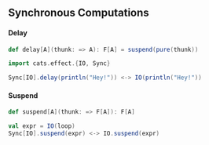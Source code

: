 ## Synchronous Computations

#### Delay

```scala
def delay[A](thunk: => A): F[A] = suspend(pure(thunk))
```

```scala
import cats.effect.{IO, Sync}

Sync[IO].delay(println("Hey!")) <-> IO(println("Hey!"))
```

#### Suspend

```scala
def suspend[A](thunk: => F[A]): F[A]
```

```scala
val expr = IO(loop)
Sync[IO].suspend(expr) <-> IO.suspend(expr)
```
